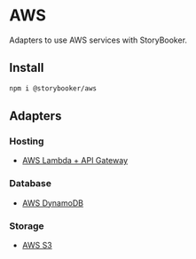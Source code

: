 # AWS

Adapters to use AWS services with StoryBooker.

## Install

```sh
npm i @storybooker/aws
```

## Adapters

### Hosting

- [AWS Lambda + API Gateway](lambda)

### Database

- [AWS DynamoDB](dynamo-db)

### Storage

- [AWS S3](s3)
